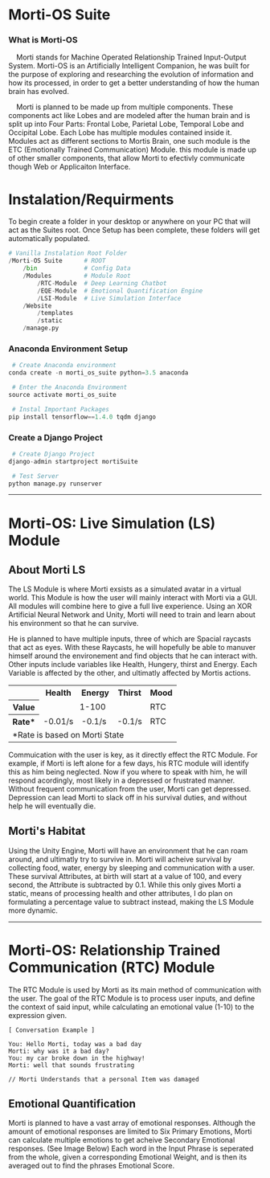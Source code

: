 # Morti-OS Suite

### What is Morti-OS

&nbsp;&nbsp;&nbsp; Morti stands for Machine Operated Relationship Trained Input-Output System. Morti-OS is an Artificially Intelligent Companion, he was built for the purpose of exploring and researching the evolution of information and how its processed, in order to get a better understanding of how the human brain has evolved. 

&nbsp;&nbsp;&nbsp; Morti is planned to be made up from multiple components. These components act like Lobes and are modeled after the human brain and is split up into Four Parts: Frontal Lobe, Parietal Lobe, Temporal Lobe and Occipital Lobe. Each Lobe has multiple modules contained inside it. Modules act as different sections to Mortis Brain, one such module is the ETC (Emotionally Trained Communication) Module. this module is made up of other smaller components, that allow Morti to efectivly communicate though Web or Applicaiton Interface.

# Instalation/Requirments

To begin create a folder in your desktop or anywhere on your PC that will act as the Suites root. Once Setup has been complete, these folders will get automatically populated.

```Python
# Vanilla Instalation Root Folder
/Morti-OS Suite      # ROOT
    /bin             # Config Data
    /Modules         # Module Root
        /RTC-Module  # Deep Learning Chatbot
        /EQE-Module  # Emotional Quantification Engine
        /LSI-Module  # Live Simulation Interface
    /Website
        /templates
        /static
    /manage.py
```

### Anaconda Environment Setup

```Python
 # Create Anaconda environment
conda create -n morti_os_suite python=3.5 anaconda

 # Enter the Anaconda Environment
source activate morti_os_suite

 # Instal Important Packages
pip install tensorflow==1.4.0 tqdm django
 ```

### Create a Django Project

```Python
 # Create Django Project
django-admin startproject mortiSuite

 # Test Server
python manage.py runserver
```

---

# Morti-OS: Live Simulation (LS) Module

## About Morti LS

 The LS Module is where Morti exsists as a simulated avatar in a virtual world. This Module is how the user will mainly interact with Morti via a GUI. All modules will combine here to give a full live experience. Using an XOR Artificial Neural Network and Unity, Morti will need to train and learn about his environment so that he can survive.

He is planned to have multiple inputs, three of which are Spacial raycasts that act as eyes. With these Raycasts, he will hopefully be able to manuver himself around the environement and find objects that he can interact with. Other inputs include variables like Health, Hungery, thirst and Energy. Each Variable is affected by the other, and ultimatly affected by Mortis actions.

<table align="center">
<tbody>
    <tr>
        <td></td>
        <th>Health</th>
        <th>Energy</th>
        <th>Thirst</th>
        <th>Mood</th>
    </tr>   
     <tr>
        <th>Value</th>
        <td style="text-align: center;" colspan="3">1-100</td>
        <td>RTC</td>
    </tr>     
    <tr>
        <th>Rate*</th>
        <td>-0.01/s</td>
        <td>-0.1/s</td>
        <td>-0.1/s</td>
        <td>RTC</td>
    </tr>
    <tr>
        <td colspan="6">*Rate is based on Morti State</td>
    </tr>
</tbody>
</table>

Commuication with the user is key, as it directly effect the RTC Module. For example, if Morti is left alone for a few days, his RTC module will identify this as him being neglected. Now if you where to speak with him, he will respond acordingly, most likely in a depressed or frustrated manner. Without frequent communication from the user, Morti can get depressed. Depression can lead Morti to slack off in his survival duties, and without help he will eventually die.

## Morti's Habitat

Using the Unity Engine, Morti will have an environment that he can roam around, and ultimatly try to survive in. Morti will acheive survival by collecting food, water, energy by sleeping and communication with a user. These survival Attributes, at birth will start at a value of 100, and every second, the Attribute is subtracted by 0.1. While this only gives Morti a static, means of processing health and other attributes, I do plan on formulating a percentage value to subtract instead, making the LS Module more dynamic.

---

# Morti-OS: Relationship Trained Communication (RTC) Module

The RTC Module is used by Morti as its main method of communication with the user. The goal of the RTC Module is to process user inputs, and define the context of said input, while calculating an emotional value (1-10) to the expression given.

```text
[ Conversation Example ]

You: Hello Morti, today was a bad day
Morti: why was it a bad day?
You: my car broke down in the highway!
Morti: well that sounds frustrating

// Morti Understands that a personal Item was damaged
````

## Emotional Quantification

Morti is planned to have a vast array of emotional responses. Although the amount of emotional responses are limited to Six Primary Emotions, Morti can calculate multiple emotions to get acheive Secondary Emotional responses. (See Image Below)
Each word in the Input Phrase is seperated from the whole, given a corresponding Emotional Weight, and is then its averaged out to find the phrases Emotional Score.

